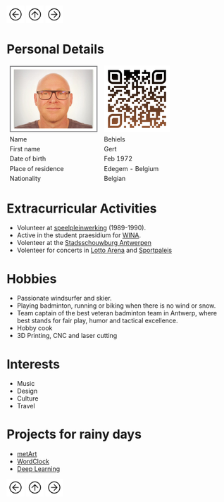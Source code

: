 <a href="Work.html"><img src="images/prev.png" width="40" height="40"></a>
<a href="index.html"><img src="images/back.png" width="40" height="40"></a>
<a href="nearbAI.html"><img src="images/next.png" width="40" height="40"></a>

# Personal Details 

<table class="tg">
<thead>
  <tr>
    <td class="tg-73oq"><a href="https://gearlux.github.io/"><img src="images/Profile.png" width="200" height="150"></a></td>
    <td class="tg-73oq"><a href="https://gearlux.github.io/">
                        <img src="images/qr-code.png" width="150" height="150"></a></td>
  </tr>
  <tr>
    <td class="tg-73oq">Name</td>
    <td class="tg-73oq">Behiels</td>
  </tr>
  <tr>
    <td class="tg-73oq">First name</td>
    <td class="tg-73oq">Gert</td>
  </tr>
  <tr>
    <td class="tg-73oq">Date of birth</td>
    <td class="tg-73oq">Feb 1972</td>
  </tr>
  <tr>
    <td class="tg-73oq">Place of residence</td>
    <td class="tg-73oq">Edegem - Belgium</td>
  </tr>
  <tr>
    <td class="tg-73oq">Nationality</td>
    <td class="tg-73oq">Belgian</td>
  </tr>
</thead>
</table>

# Extracurricular Activities

- Volunteer at [speelpleinwerking](https://www.lokeren.be/subsites/speloke/) (1989-1990).
- Active in the student praesidium for [WINA](https://www.wina.be/nl/).
- Volenteer at the [Stadsschouwburg Antwerpen](http://www.stadsschouwburg-antwerpen.be/nl)	
- Volenteer for concerts in [Lotto Arena](http://www.lotto-arena.be/nl) and [Sportpaleis](https://www.sportpaleis.be/nl)

# Hobbies

- Passionate windsurfer and skier. 
- Playing badminton, running or biking when there is no wind or snow.
- Team captain of the best veteran badminton team in Antwerp, where best stands for fair play, humor and tactical excellence.
- Hobby cook
- 3D Printing, CNC and laser cutting

# Interests
- Music
- Design
- Culture
- Travel

# Projects for rainy days
- [metArt](http:://www.metart.be)
- [WordClock](https://github.com/Gearlux/NeoWordClock)
- [Deep Learning](https://www.kaggle.com/gearlux)

<a href="Work.html"><img src="images/prev.png" width="40" height="40"></a>
<a href="index.html"><img src="images/back.png" width="40" height="40"></a>
<a href="Portfolio.html"><img src="images/next.png" width="40" height="40"></a>
